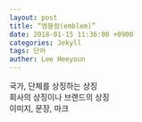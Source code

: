 ```yaml
---
layout: post
title: “엠블럼(emblem)”
date: 2018-01-15 11:36:00 +0900
categories: Jekyll
tags: 단어
auther: Lee Heeyoun
---
```


국가, 단체를 상징하는 상징  
회사의 상징이나 브랜드의 상징  
이미지, 문장, 마크
